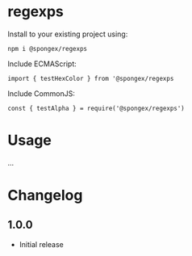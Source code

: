 # regexps

Install to your existing project using:
```
npm i @spongex/regexps
```

Include ECMAScript:
```
import { testHexColor } from '@spongex/regexps
```

Include CommonJS:
```
const { testAlpha } = require('@spongex/regexps')
```

# Usage
...

# Changelog

## 1.0.0
- Initial release
